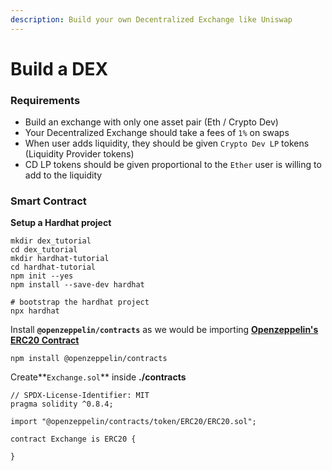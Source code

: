 ```yaml
---
description: Build your own Decentralized Exchange like Uniswap
---
```


# Build a DEX

### Requirements

* Build an exchange with only one asset pair (Eth / Crypto Dev)
* Your Decentralized Exchange should take a fees of `1%` on swaps
* When user adds liquidity, they should be given `Crypto Dev LP` tokens (Liquidity Provider tokens)
* CD LP tokens should be given proportional to the `Ether` user is willing to add to the liquidity

### Smart Contract

**Setup a Hardhat project**

```shell
mkdir dex_tutorial
cd dex_tutorial
mkdir hardhat-tutorial
cd hardhat-tutorial
npm init --yes
npm install --save-dev hardhat

# bootstrap the hardhat project
npx hardhat
```

Install **`@openzeppelin/contracts`** as we would be importing [**Openzeppelin's ERC20 Contract** ](https://github.com/OpenZeppelin/openzeppelin-contracts/blob/master/contracts/token/ERC20/ERC20.sol)

```shell
npm install @openzeppelin/contracts
```

Create**`Exchange.sol`**  inside **./contracts**

```solidity
// SPDX-License-Identifier: MIT
pragma solidity ^0.8.4;

import "@openzeppelin/contracts/token/ERC20/ERC20.sol";

contract Exchange is ERC20 {

}
```

